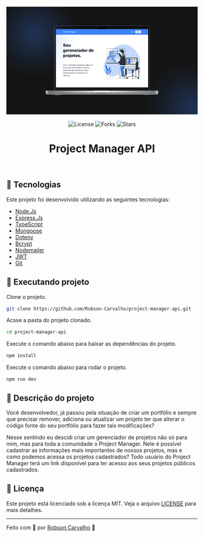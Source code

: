 <p align="center">
  <img alt="image preview" src=".github/preview.png">
</p>

<p align="center">
  <img  src="https://img.shields.io/static/v1?label=license&message=MIT&color=3B82F6&labelColor=3B82F6" alt="License">

  <img src="https://img.shields.io/github/forks/Robson-Carvalho/project-manager-api?label=forks&message=MIT&color=3B82F6&labelColor=3B82F6" alt="Forks">

  <img src="https://img.shields.io/github/stars/Robson-Carvalho/project-manager-api?label=stars&message=MIT&color=3B82F6&labelColor=3B82F6" alt="Stars">
</p>

<h1 align="center">
    Project Manager API
</h1>

<br>

## 🧪 Tecnologias

Este projeto foi desenvolvido utilizando as seguintes tecnologias:

- [Node.Js](https://nodejs.org/en)
- [Express.Js](https://expressjs.com/)
- [TypeScript](https://www.typescriptlang.org/)
- [Mongoose](https://mongoosejs.com/)
- [Dotenv](https://www.npmjs.com/package/dotenv)
- [Bcrypt](https://www.npmjs.com/package/bcrypt)
- [Nodemailer](https://www.npmjs.com/package/nodemailer)
- [JWT](https://jwt.io/)
- [Git](https://git-scm.com/)

## 🚀 Executando projeto

Clone o projeto.

```bash
git clone https://github.com/Robson-Carvalho/project-manager-api.git
```

Acsse a pasta do projeto clonado.

```bash
cd project-manager-api
```

Execute o comando abaixo para baixar as dependências do projeto.

```bash
npm install
```

Execute o comando abaixo para rodar o projeto.

```
npm run dev
```

## 📖 Descrição do projeto

Você desenvolvedor, já passou pela situação de criar um portfólio e sempre que precisar remover, adiciona ou atualizar um projeto ter que alterar o código fonte do seu portfólio para fazer tais modificações?

Nesse sentindo eu descidi criar um gerenciador de projetos não só para mim, mas para toda a comunidade o Project Manager. Nele é possível cadastrar as informações mais importantes de nossos projetos, mas e como podemos acessa os projetos cadastrados? Todo usuário do Project Manager terá um link disponível para ter acesso aos seus projetos públicos cadastrados.

## 📝 Licença

Este projeto está licenciado sob a licença MIT. Veja o arquivo [LICENSE](./LICENSE) para mais detalhes.

---

Feito com 💜 por [Robson Carvalho](https://portfolio-robson-carvalho.vercel.app/) 👋
